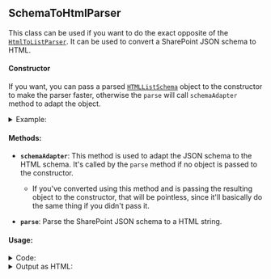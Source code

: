 ## SchemaToHtmlParser

This class can be used if you want to do the exact opposite of the [`HtmlToListParser`](./HtmlToListParser.md). It can be used to convert a SharePoint JSON schema to HTML.

#### Constructor
If you want, you can pass a parsed [`HTMLListSchema`](./ConstantsAndTypes.md#htmllistschema) object to the constructor to make the parser faster, 
otherwise the `parse` will call `schemaAdapter` method to adapt the object.

<details>
<summary>Example: </summary>

```typescript
import {SchemaToHtmlParser, HTMLListSchema, JsonSchema} from 'sp-list-formatter';

const myPreviousConvertedObj: JsonSchema = {
    elmType: 'div',
    inlineEditField: true,
    debugMode: true,
    //And so on...
}

const manuallyConvertedObj: HTMLListSchema =  {
    elmType: 'div',
    children: myPreviousConvertedObj.children
    //And so on...
}

//It's preferable not to pass the object to the constructor, since `schemaAdapter` can do that for you.
const parser = new SchemaToHtmlParser(manuallyConvertedObj);
```

</details>

#### Methods:

* **`schemaAdapter`**: This method is used to adapt the JSON schema to the HTML schema. It's called by the `parse` method if no object is passed to the constructor.
    - If you've converted using this method and is passing the resulting object to the constructor, that will be pointless, since it'll basically do the same thing if you didn't pass it.

* **`parse`**: Parse the SharePoint JSON schema to a HTML string.

#### Usage:

<details>
<summary>Code: </summary>


```typescript
    import {SchemaToHtmlParser} from 'sp-list-formatter';
    const schema = {
        "elmType": "div",
        "$schema": "https://developer.microsoft.com/json-schemas/sp/v2/column-formatting.schema.json",
        "children": [
            {
                "elmType": "div",
                "style": {
                    "background-color": "black"
                },
                "children": [
                    {
                        "elmType": "span",
                        "style": {
                            "color": "black"
                        },
                        "children": [
                            {
                                "elmType": "a",
                                "txtContent": "Link text"
                            },
                            {
                                "elmType": "img"
                            }
                        ]
                    }]
            },
            {
                "elmType": "div",
                "txtContent": "Text 1"
            },
            {
                "elmType": "span",
                "txtContent": "Text 2"
            }
        ]
    }
    const result = new SchemaToHtmlParser().parse();
    console.log(result);
```

</details>

<details>
<summary>Output as HTML: </summary>

```html
<div><div style="background-color: black; "><span style="color: black; "><a>Link text</a><img></img></span></div><div>Text 1</div><span>Text 2</span></div>
```